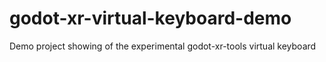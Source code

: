 # godot-xr-virtual-keyboard-demo
Demo project showing of the experimental godot-xr-tools virtual keyboard

